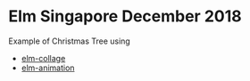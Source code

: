 # Elm Singapore December 2018

Example of Christmas Tree using

  * [elm-collage](https://package.elm-lang.org/packages/timjs/elm-collage/latest/)
  * [elm-animation](https://package.elm-lang.org/packages/mgold/elm-animation/latest/)
